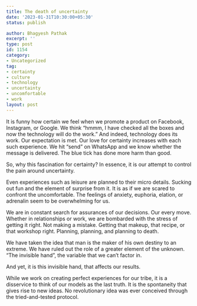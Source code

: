 ```yaml
---
title: The death of uncertainty
date: '2023-01-31T10:30:00+05:30'
status: publish

author: Bhagyesh Pathak
excerpt: ''
type: post
id: 1154
category:
- Uncategorized
tag:
- certainty
- culture
- technology
- uncertainty
- uncomfortable
- work
layout: post
---
```


It is funny how certain we feel when we promote a product on Facebook, Instagram, or Google. We think “hmmm, I have checked all the boxes and now the technology will do the work.” And indeed, technology does its work. Our expectation is met. Our love for certainty increases with each such experience. We hit “send” on WhatsApp and we know whether the message is delivered. The blue tick has done more harm than good.

So, why this fascination for certainty? In essence, it is our attempt to control the pain around uncertainty.

Even experiences such as leisure are planned to their micro details. Sucking out fun and the element of surprise from it. It is as if we are scared to confront the uncomfortable. The feelings of anxiety, euphoria, elation, or adrenalin seem to be overwhelming for us.

We are in constant search for assurances of our decisions. Our every move. Whether in relationships or work, we are bombarded with the stress of getting it right. Not making a mistake. Getting that makeup, that recipe, or that workshop right. Planning, planning, and planning to death.

We have taken the idea that man is the maker of his own destiny to an extreme. We have ruled out the role of a greater element of the unknown. “The invisible hand”, the variable that we can’t factor in.

And yet, it is this invisible hand, that affects our results.

While we work on creating perfect experiences for our tribe, it is a disservice to think of our models as the last truth. It is the spontaneity that gives rise to new ideas. No revolutionary idea was ever conceived through the tried-and-tested protocol.